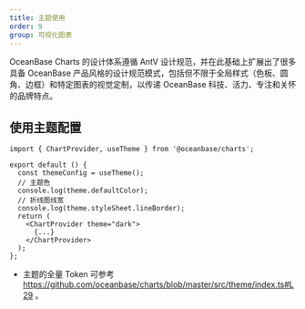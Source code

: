 ```yaml
---
title: 主题使用
order: 9
group: 可视化图表
---
```


OceanBase Charts 的设计体系遵循 AntV 设计规范，并在此基础上扩展出了很多具备 OceanBase 产品风格的设计规范模式，包括但不限于全局样式（色板、圆角、边框）和特定图表的视觉定制，以传递 OceanBase 科技、活力、专注和关怀的品牌特点。

## 使用主题配置

```tsx | pure
import { ChartProvider, useTheme } from '@oceanbase/charts';

export default () {
  const themeConfig = useTheme();
  // 主题色
  console.log(theme.defaultColor);
  // 折线图线宽
  console.log(theme.styleSheet.lineBorder);
  return (
    <ChartProvider theme="dark">
      {...}
    </ChartProvider>
  );
};
```

- 主题的全量 Token 可参考 https://github.com/oceanbase/charts/blob/master/src/theme/index.ts#L29 。
